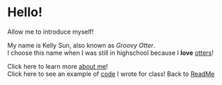 
# Hello!  

Allow me to introduce myself!   

My name is Kelly Sun, also known as *Groovy Otter*.  
I choose this name when I was still in highschool because I **love** [otters](https://www.treehugger.com/thmb/aLu4aYWfWo0r8qTIAzQGilJHQ2Y=/768x0/filters:no_upscale():max_bytes(150000):strip_icc():format(webp)/__opt__aboutcom__coeus__resources__content_migration__mnn__images__2015__09__river-otters-lead-photo-86eef01e35714da9a6dd974f321e3504.jpg)!


Click here to learn more [about me](AboutMe.md)!  
Click here to see an example of [code](cylindervolumecalc.md) I wrote for class! 
Back to [ReadMe](README.md)
